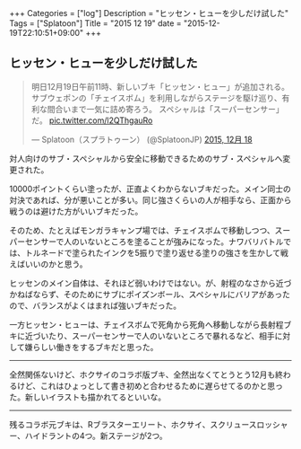 +++
Categories = ["log"]
Description = "ヒッセン・ヒューを少しだけ試した"
Tags = ["Splatoon"]
Title = "2015 12 19"
date = "2015-12-19T22:10:51+09:00"
+++

## ヒッセン・ヒューを少しだけ試した
<blockquote class="twitter-tweet" lang="ja"><p lang="ja" dir="ltr">明日12月19日午前11時、新しいブキ「ヒッセン・ヒュー」が追加される。&#10;サブウェポンの「チェイスボム」を利用しながらステージを駆け巡り、有利な間合いまで一気に詰め寄ろう。&#10;スペシャルは「スーパーセンサー」だ。 <a href="https://t.co/l2QThgauRo">pic.twitter.com/l2QThgauRo</a></p>&mdash; Splatoon（スプラトゥーン） (@SplatoonJP) <a href="https://twitter.com/SplatoonJP/status/677770064683130880">2015, 12月 18</a></blockquote>
<script async src="//platform.twitter.com/widgets.js" charset="utf-8"></script>

対人向けのサブ・スペシャルから安全に移動できるためのサブ・スペシャルへ変更された。

10000ポイントくらい塗ったが、正直よくわからないブキだった。メイン同士の対決であれば、分が悪いことが多い。同じ強さくらいの人が相手なら、正面から戦うのは避けた方がいいブキだった。

そのため、たとえばモンガラキャンプ場では、チェイスボムで移動しつつ、スーパーセンサーで人のいないところを塗ることが強みになった。ナワバリバトルでは、トルネードで塗られたインクを5振りで塗り返せる塗りの強さを生かして戦えばいいのかと思う。

ヒッセンのメイン自体は、それほど弱いわけではない。が、射程のなさから近づかねばならず、そのためにサブにポイズンボール、スペシャルにバリアがあったので、バランスがよくはまれば強いブキだった。

一方ヒッセン・ヒューは、チェイスボムで死角から死角へ移動しながら長射程ブキに近づいたり、スーパーセンサーで人のいないところで暴れるなど、相手に対して嫌らしい働きをするブキだと思った。

----

全然関係ないけど、ホクサイのコラボ版ブキ、全然出なくてとうとう12月も終わるけど、これはひょっとして書き初めと合わせるために遅らせてるのかと思った。新しいイラストも描かれてるといいな。

----

残るコラボ元ブキは、Rブラスターエリート、ホクサイ、スクリュースロッシャー、ハイドラントの4つ。新ステージが2つ。